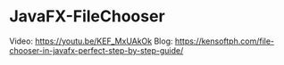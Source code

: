# JavaFX-FileChooser

Video: https://youtu.be/KEF_MxUAkOk
Blog: https://kensoftph.com/file-chooser-in-javafx-perfect-step-by-step-guide/
